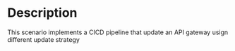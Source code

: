 # Description

This scenario implements a CICD pipeline that update an API gateway usign different update strategy
